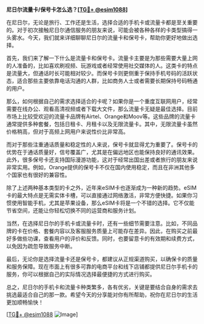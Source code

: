 **尼日尔流量卡/保号卡怎么选？[[TG💪+ @esim1088](https://t.me/s/esim1088)]**

在尼日尔，无论是旅行、工作还是生活，选择合适的手机卡或流量卡都是至关重要的。对于初次接触尼日尔通信服务的朋友来说，可能会被各种各样的卡类型搞得一头雾水。今天，我们就来详细聊聊尼日尔的流量卡和保号卡，帮助你更好地做出选择。

首先，我们来了解一下什么是流量卡和保号卡。流量卡主要是为那些需要大量上网的人准备的，比如喜欢刷视频、玩游戏或者经常使用社交媒体的人。这类卡的特点是流量大，但通话时长可能相对较少。而保号卡则更侧重于保持手机号码的活跃状态，适合那些主要依靠电话沟通的人群，比如商务人士或者需要长期保持号码畅通的用户。

那么，如何根据自己的需求选择适合的卡呢？如果你是一个重度互联网用户，经常需要在线办公、观看高清视频或者下载大文件，那么流量卡无疑是最佳选择。目前市场上比较受欢迎的流量卡品牌有Airtel、Orange和Moov等。这些品牌的流量卡通常提供多种套餐，包括日租卡、月租卡以及无限流量卡。其中，无限流量卡虽然价格稍高，但对于高频上网用户来说性价比非常高。

而对于那些注重通话质量和稳定性的人来说，保号卡就显得尤为重要了。保号卡的优势在于通话质量好，信号覆盖广，尤其是在偏远地区也能保持良好的通讯效果。此外，很多保号卡还支持国际漫游功能，这对于经常出国出差或者旅行的朋友来说非常实用。例如，Orange提供的保号卡不仅在国内使用稳定，而且在非洲其他多个国家也有很好的兼容性。

除了上述两种基本类型的卡之外，近年来eSIM卡也逐渐成为一种新的趋势。eSIM卡的最大特点是无需实体卡槽，可以直接通过网络激活，非常方便快捷。如果你习惯使用智能手机，尤其是苹果设备，那么eSIM卡将是一个不错的选择。它不仅能节省空间，还能让你轻松切换不同的运营商和服务计划。

当然，在选择尼日尔的手机卡或流量卡时，还有一些细节需要注意。比如，不同品牌的卡在价格、套餐内容以及客服服务质量上可能存在差异。因此，在购买之前最好多做些功课，查看用户的评价和反馈。同时，也要留意卡的有效期和续费方式，以免因为疏忽导致服务中断。

最后，无论你是选择流量卡还是保号卡，都建议从正规渠道购买，以确保卡的质量和服务保障。现在市面上有很多可靠的电商平台和线下店铺都提供尼日尔手机卡的服务，你可以根据自己的实际情况选择最便捷的方式进行购买。

总之，尼日尔的手机卡和流量卡种类繁多，各有优劣，关键是要结合自身的需求去挑选最适合自己的那一款。希望今天的分享能对你有所帮助，祝你在尼日尔的生活更加顺畅愉快！

[[TG💪+ @esim1088](https://t.me/s/esim1088) ![Image](https://i.postimg.cc/4NQfJmqS/Snipaste-2025-05-13-00-14-12.png)]